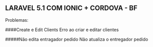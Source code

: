 ## LARAVEL 5.1 COM IONIC + CORDOVA - BF

Problemas:

####Create e Edit Clients
Erro ao criar e editar clientes

#####Não edita entragador pedido
Não atualiza o entregador pedido